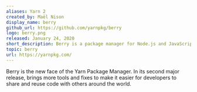 ```yaml
---
aliases: Yarn 2
created_by: Maël Nison
display_name: berry
github_url: https://github.com/yarnpkg/berry
logo: berry.png
released: January 24, 2020
short_description: Berry is a package manager for Node.js and JavaScript.
topic: berry
url: https://yarnpkg.com/
---
```

Berry is the new face of the Yarn Package Manager. In its second major release, brings more tools and fixes to make it easier for developers to share and reuse code with others around the world.
